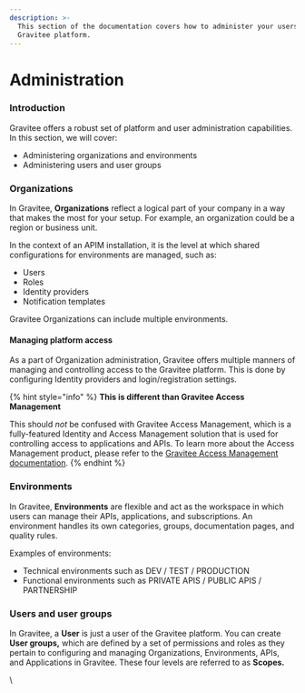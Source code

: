 ```yaml
---
description: >-
  This section of the documentation covers how to administer your users and your
  Gravitee platform.
---
```


# Administration

### Introduction

Gravitee offers a robust set of platform and user administration capabilities. In this section, we will cover:

* Administering organizations and environments
* Administering users and user groups

### Organizations

In Gravitee, **Organizations** reflect a logical part of your company in a way that makes the most for your setup. For example, an organization could be a region or business unit.&#x20;

In the context of an APIM installation, it is the level at which shared configurations for environments are managed, such as:

* Users
* Roles
* Identity providers
* Notification templates

Gravitee Organizations can include multiple environments.&#x20;

#### Managing platform access

As a part of Organization administration, Gravitee offers multiple manners of managing and controlling access to the Gravitee platform. This is done by configuring Identity providers and login/registration settings.

{% hint style="info" %}
**This is different than Gravitee Access Management**

This should _not_ be confused with Gravitee Access Management, which is a fully-featured Identity and Access Management solution that is used for controlling access to applications and APIs. To learn more about the Access Management product, please refer to the [Gravitee Access Management documentation](http://localhost:5000/o/8qli0UVuPJ39JJdq9ebZ/s/hbYbONLnkQLHGL1EpwKa/).
{% endhint %}

### Environments

In Gravitee, **Environments** are flexible and act as the workspace in which users can manage their APIs, applications, and subscriptions. An environment handles its own categories, groups, documentation pages, and quality rules.

Examples of environments:

* Technical environments such as DEV / TEST / PRODUCTION
* Functional environments such as PRIVATE APIS / PUBLIC APIS / PARTNERSHIP

### Users and user groups

In Gravitee, a **User** is just a user of the Gravitee platform. You can create **User groups,** which are defined by a set of permissions and roles as they pertain to configuring and managing Organizations, Environments, APIs, and Applications in Gravitee. These four levels are referred to as **Scopes.**

\
